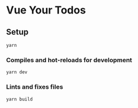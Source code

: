 # Vue Your Todos





## Setup

```
yarn
```

### Compiles and hot-reloads for development

```
yarn dev
```

### Lints and fixes files

```
yarn build
```
